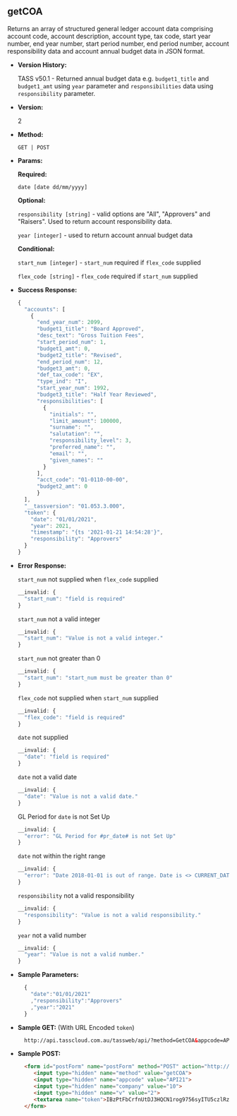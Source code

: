 **getCOA**
----
  Returns an array of structured general ledger account data comprising account code, account description, account type, tax code, start year number, end year number, start period number, end period number, account responsibility data and account annual budget data in JSON format.

* **Version History:**

    TASS v50.1 - Returned annual budget data e.g. `budget1_title` and `budget1_amt` using `year` parameter and `responsibilities` data using `responsibility` parameter.

* **Version:**

  2

* **Method:**

  `GET | POST`
  
*  **Params:**

   **Required:**
 
   `date [date dd/mm/yyyy]`

   **Optional:**

   `responsibility [string]` - valid options are "All", "Approvers" and "Raisers". Used to return account responsibility data.

   `year [integer]` - used to return account annual budget data

   **Conditional:**

   `start_num [integer]` - `start_num` required if `flex_code` supplied

   `flex_code [string]` - `flex_code` required if `start_num` supplied

* **Success Response:**

    ```javascript
    {
      "accounts": [
        {
          "end_year_num": 2099,
          "budget1_title": "Board Approved",
          "desc_text": "Gross Tuition Fees",
          "start_period_num": 1,
          "budget1_amt": 0,
          "budget2_title": "Revised",
          "end_period_num": 12,
          "budget3_amt": 0,
          "def_tax_code": "EX",
          "type_ind": "I",
          "start_year_num": 1992,
          "budget3_title": "Half Year Reviewed",
          "responsibilities": [
            {
              "initials": "",
              "limit_amount": 100000,
              "surname": "",
              "salutation": "",
              "responsibility_level": 3,
              "preferred_name": "",
              "email": "",
              "given_names": ""
            }
          ],
          "acct_code": "01-0110-00-00",
          "budget2_amt": 0
          }
      ],
      "__tassversion": "01.053.3.000",
      "token": {
        "date": "01/01/2021",
        "year": 2021,
        "timestamp": "{ts '2021-01-21 14:54:28'}",
        "responsibility": "Approvers"
      }
    }
    ```
 
* **Error Response:**

    `start_num` not supplied when `flex_code` supplied
    ```javascript
    __invalid: {
      "start_num": "field is required"
    }
    ```

    `start_num` not a valid integer
    ```javascript
    __invalid: {
      "start_num": "Value is not a valid integer."
    }
    ```

    `start_num` not greater than 0
    ```javascript
    __invalid: {
      "start_num": "start_num must be greater than 0"
    }
    ```

    `flex_code` not supplied when `start_num` supplied
    ```javascript
    __invalid: {
      "flex_code": "field is required"
    }
    ```

    `date` not supplied
    ```javascript
    __invalid: {
      "date": "field is required"
    }
    ```
    
    `date` not a valid date
    ```javascript
    __invalid: {
      "date": "Value is not a valid date."
    }
    ```

    GL Period for `date` is not Set Up
    ```javascript
    __invalid: {
      "error": "GL Period for #pr_date# is not Set Up"
    }
    ```

    `date` not within the right range
    ```javascript
    __invalid: {
      "error": "Date 2018-01-01 is out of range. Date is <> CURRENT_DATE +/- 365 days"
    }
    ```

    `responsibility` not a valid responsibility
    ```javascript
    __invalid: {
      "responsibility": "Value is not a valid responsibility."
    }
    ```

    `year` not a valid number
    ```javascript
    __invalid: {
      "year": "Value is not a valid number."
    }
    ```
    
* **Sample Parameters:**

  ```javascript
    { 
      "date":"01/01/2021"
      ,"responsibility":"Approvers"
      ,"year":"2021"
    }
  ```

* **Sample GET:** (With URL Encoded `token`)

  ```HTML
    http://api.tasscloud.com.au/tassweb/api/?method=GetCOA&appcode=API21&company=10&v=2&token=IBzPtFbCrfnUtDJ3HQCN1rog9756syITU5czlRz1pog%3D
  ```
  
* **Sample POST:**

  ```HTML
    <form id="postForm" name="postForm" method="POST" action="http://api.tasscloud.com.au/tassweb/api/">
       <input type="hidden" name="method" value="getCOA">
       <input type="hidden" name="appcode" value="API21">
       <input type="hidden" name="company" value="10">
       <input type="hidden" name="v" value="2">
       <textarea name="token">IBzPtFbCrfnUtDJ3HQCN1rog9756syITU5czlRz1pog=</textarea>
    </form>
  ```
